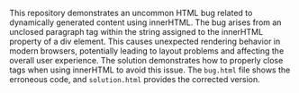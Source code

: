 This repository demonstrates an uncommon HTML bug related to dynamically generated content using innerHTML.  The bug arises from an unclosed paragraph tag within the string assigned to the innerHTML property of a div element. This causes unexpected rendering behavior in modern browsers, potentially leading to layout problems and affecting the overall user experience. The solution demonstrates how to properly close tags when using innerHTML to avoid this issue.  The `bug.html` file shows the erroneous code, and `solution.html` provides the corrected version.